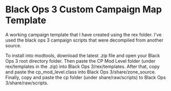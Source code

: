 # Black Ops 3 Custom Campaign Map Template
A working campaign template that I have created using the rex folder. I've used the black ops 3 campaign scripts that were decompiled from another source.

To install into modtools, download the latest .zip file and open your Black Ops 3 root directory folder. Then paste the CP Mod Level folder (under rex/templates in the .zip) into Black Ops 3/rex/templates. After that, copy and paste the cp_mod_level.class into Black Ops 3/share/zone_source. Finally, copy and paste the cp folder (under share/raw/scripts) to Black Ops 3/share/raw/scripts.
